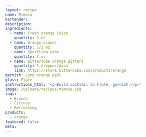 ```yaml
---
layout: recipe
name: Mimosa
bartender:
description:
ingredients:
  - name: Fresh orange juice
    quantity: 2 oz
  - name: Orange Liquor
    quantity: 1/2 oz
  - name: Sparkling wine
    quantity: 3 oz
  - name: Bittercube Orange Bitters
    quantity: 1 dropper/dash
    link: https://store.bittercube.com/products/orange
garnish: Long orange peel
glass: Flute
instructions_html: '<p>Build cocktail in Flute, garnish.</p>'
image: /uploads/recipes/Mimosa.jpg
tags:
  - Brunch
  - Citrusy
  - Refreshing
products:
  - orange
featured: false
meta:
---
```



